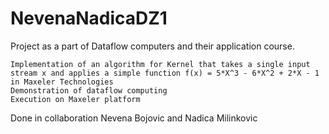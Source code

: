 # NevenaNadicaDZ1
Project as a part of Dataflow computers and their application course.

    Implementation of an algorithm for Kernel that takes a single input stream x and applies a simple function f(x) = 5*X^3 - 6*X^2 + 2*X - 1 in Maxeler Technologies
    Demonstration of dataflow computing
    Execution on Maxeler platform

Done in collaboration Nevena Bojovic and Nadica Milinkovic
